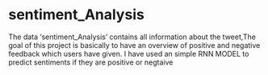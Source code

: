 # sentiment_Analysis
The data ‘sentiment_Analysis’ contains all information about the tweet,The goal of this project is basically to have an overview of positive and negative feedback which users have given.
I have used an simple RNN MODEL to predict sentiments if they are positive or negtaive
